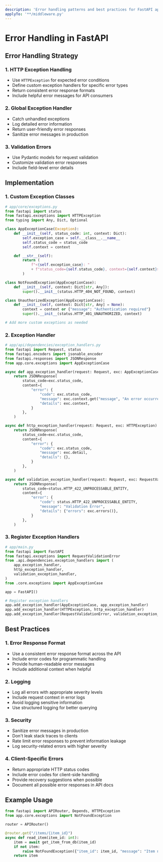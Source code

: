 ```yaml
---
description: 'Error handling patterns and best practices for FastAPI applications'
applyTo: '**/middleware.py'
---
```


# Error Handling in FastAPI

## Error Handling Strategy

### 1. HTTP Exception Handling
- Use `HTTPException` for expected error conditions
- Define custom exception handlers for specific error types
- Return consistent error response formats
- Include helpful error messages for API consumers

### 2. Global Exception Handler
- Catch unhandled exceptions
- Log detailed error information
- Return user-friendly error responses
- Sanitize error messages in production

### 3. Validation Errors
- Use Pydantic models for request validation
- Customize validation error responses
- Include field-level error details

## Implementation

### 1. Custom Exception Classes

```python
# app/core/exceptions.py
from fastapi import status
from fastapi.exceptions import HTTPException
from typing import Any, Dict, Optional

class AppExceptionCase(Exception):
    def __init__(self, status_code: int, context: Dict):
        self.exception_case = self.__class__.__name__
        self.status_code = status_code
        self.context = context

    def __str__(self):
        return (
            f"<{self.exception_case}: "
            + f"status_code={self.status_code}, context={self.context}>"
        )

class NotFoundException(AppExceptionCase):
    def __init__(self, context: Dict[str, Any]):
        super().__init__(status.HTTP_404_NOT_FOUND, context)

class UnauthorizedException(AppExceptionCase):
    def __init__(self, context: Dict[str, Any] = None):
        context = context or {"message": "Authentication required"}
        super().__init__(status.HTTP_401_UNAUTHORIZED, context)

# Add more custom exceptions as needed
```

### 2. Exception Handler

```python
# app/api/dependencies/exception_handlers.py
from fastapi import Request, status
from fastapi.encoders import jsonable_encoder
from fastapi.responses import JSONResponse
from app.core.exceptions import AppExceptionCase

async def app_exception_handler(request: Request, exc: AppExceptionCase) -> JSONResponse:
    return JSONResponse(
        status_code=exc.status_code,
        content={
            "error": {
                "code": exc.status_code,
                "message": exc.context.get("message", "An error occurred"),
                "details": exc.context,
            }
        },
    )

async def http_exception_handler(request: Request, exc: HTTPException) -> JSONResponse:
    return JSONResponse(
        status_code=exc.status_code,
        content={
            "error": {
                "code": exc.status_code,
                "message": exc.detail,
                "details": {},
            }
        },
    )

async def validation_exception_handler(request: Request, exc: RequestValidationError) -> JSONResponse:
    return JSONResponse(
        status_code=status.HTTP_422_UNPROCESSABLE_ENTITY,
        content={
            "error": {
                "code": status.HTTP_422_UNPROCESSABLE_ENTITY,
                "message": "Validation Error",
                "details": {"errors": exc.errors()},
            }
        },
    )
```

### 3. Register Exception Handlers

```python
# app/main.py
from fastapi import FastAPI
from fastapi.exceptions import RequestValidationError
from .api.dependencies.exception_handlers import (
    app_exception_handler,
    http_exception_handler,
    validation_exception_handler,
)
from .core.exceptions import AppExceptionCase

app = FastAPI()

# Register exception handlers
app.add_exception_handler(AppExceptionCase, app_exception_handler)
app.add_exception_handler(HTTPException, http_exception_handler)
app.add_exception_handler(RequestValidationError, validation_exception_handler)
```

## Best Practices

### 1. Error Response Format
- Use a consistent error response format across the API
- Include error codes for programmatic handling
- Provide human-readable error messages
- Include additional context when helpful

### 2. Logging
- Log all errors with appropriate severity levels
- Include request context in error logs
- Avoid logging sensitive information
- Use structured logging for better querying

### 3. Security
- Sanitize error messages in production
- Don't leak stack traces to clients
- Rate limit error responses to prevent information leakage
- Log security-related errors with higher severity

### 4. Client-Specific Errors
- Return appropriate HTTP status codes
- Include error codes for client-side handling
- Provide recovery suggestions when possible
- Document all possible error responses in API docs

## Example Usage

```python
from fastapi import APIRouter, Depends, HTTPException
from app.core.exceptions import NotFoundException

router = APIRouter()

@router.get("/items/{item_id}")
async def read_item(item_id: int):
    item = await get_item_from_db(item_id)
    if not item:
        raise NotFoundException({"item_id": item_id, "message": "Item not found"})
    return item
```
